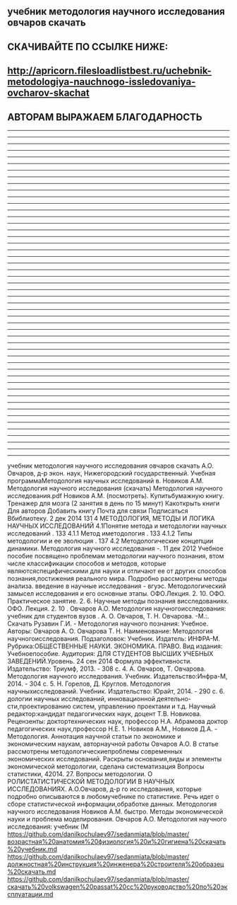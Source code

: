 учебник методология научного исследования овчаров скачать
--------------------------------------------------
СКАЧИВАЙТЕ ПО ССЫЛКЕ НИЖЕ:
--------------------------------------------------
http://apricorn.filesloadlistbest.ru/uchebnik-metodologiya-nauchnogo-issledovaniya-ovcharov-skachat
--------------------------------------------------
АВТОРАМ ВЫРАЖАЕМ БЛАГОДАРНОСТЬ
--------------------------------------------------
--------------------------------------------------
--------------------------------------------------
--------------------------------------------------
--------------------------------------------------
--------------------------------------------------
--------------------------------------------------
--------------------------------------------------
--------------------------------------------------
--------------------------------------------------
--------------------------------------------------
--------------------------------------------------
--------------------------------------------------
--------------------------------------------------
--------------------------------------------------
--------------------------------------------------
--------------------------------------------------
--------------------------------------------------
--------------------------------------------------
--------------------------------------------------
--------------------------------------------------
--------------------------------------------------
--------------------------------------------------
--------------------------------------------------
--------------------------------------------------
--------------------------------------------------
--------------------------------------------------
--------------------------------------------------
--------------------------------------------------
--------------------------------------------------
--------------------------------------------------
--------------------------------------------------
--------------------------------------------------
--------------------------------------------------
--------------------------------------------------
--------------------------------------------------
--------------------------------------------------
--------------------------------------------------
--------------------------------------------------
--------------------------------------------------
--------------------------------------------------
--------------------------------------------------
--------------------------------------------------
--------------------------------------------------
--------------------------------------------------
--------------------------------------------------
--------------------------------------------------
--------------------------------------------------
--------------------------------------------------
--------------------------------------------------
--------------------------------------------------
учебник методология научного исследования овчаров скачать А.О. Овчаров, д-р экон. наук, Нижегородский государственный. Учебная программаМетодология научных исследований в. Новиков А.М.  Методология научного исследования (скачать) Методология научного исследования.pdf  Новиков А.М. (посмотреть). Купитьбумажную книгу. Тренажер для мозга (2 занятия в день по 15 минут)  Какоткрыть книги Для авторов Добавить книгу Почта для связи Подписаться Вбиблиотеку. 2 дек 2014  131 4 МЕТОДОЛОГИЯ, МЕТОДЫ И ЛОГИКА НАУЧНЫХ ИССЛЕДОВАНИЙ 4.1Понятие метода и методологии научных исследований . 133 4.1.1 Метод иметодология . 133 4.1.2 Типы методологии и ее эволюция . 137 4.2 Методологические концепции динамики. Методология научного исследования -. 11 дек 2012  Учебное пособие посвящено проблемам методологии научного познания, втом числе классификации способов и методов, которые являютсяспецифическими для науки и отличают ее от других способов познания,постижения реального мира. Подробно рассмотрены методы анализа. введение в научные исследования - вгуэс. Методологический замысел исследования и его основные этапы. ОФО.Лекция. 2. 10. ОФО. Практическое занятие. 2. 6. Научные методы познания висследованиях. ОФО. Лекция. 2. 10 . Овчаров А.О. Методология научногоисследования: учебник для студентов вузов . А. О. Овчаров, Т. Н. Овчарова. -М.:. Скачать Рузавин Г.И. - Методология научного познания: Учебное. Авторы: Овчаров А. О. Овчарова Т. Н. Наименование: Методология научногоисследования. Подзаголовок: Учебник. Издатель: ИНФРА-М. Рубрика:ОБЩЕСТВЕННЫЕ НАУКИ. ЭКОНОМИКА. ПРАВО. Вид издания: Учебноепособие. Аудитория: ДЛЯ СТУДЕНТОВ ВЫСШИХ УЧЕБНЫХ ЗАВЕДЕНИЙ.Уровень. 24 сен 2014  Формула эффективности. Издательство: Триумф, 2013. - 308 с. 4. А. Овчаров, Т. Овчарова. Методология научного исследования. Учебник. Издательство:Инфра-М, 2014. - 304 с. 5. Н. Горелов, Д. Круглов. Методология научныхисследований. Учебник. Издательство: Юрайт, 2014. - 290 с. 6. дологии научных исследований, инновационной деятельно- сти,проектированию систем, управлению проектами и т.д. Научный редактор:кандидат педагогических наук, доцент Т.В. Новикова. Рецензенты: доктортехнических наук, профессор Н.А. Абрамова доктор педагогических наук,профессор Н.Е. 1. Новиков А.М., Новиков Д.А. - Методология. Аннотация научной статьи по экономике и экономическим наукам, авторнаучной работы  Овчаров А.О. В статье рассмотрены методологическиепроблемы современных экономических исследований. Раскрыты основания,виды и элементы экономической методологии, сделана систематизация
Вопросы статистики, 42014. 27. Вопросы методологии. О РОЛИСТАТИСТИЧЕСКОЙ МЕТОДОЛОГИИ В НАУЧНЫХ ИССЛЕДОВАНИЯХ. А.О.Овчаров, д-р  го исследования, которые подробно описываются в любомучебнике по статистике. Речь идет о сборе статистической информации,обработке данных. Методология научного исследования  Новиков А.М.  быстро. Методы экономической науки и проблема моделирования. Овчаров А.О. Методология научного исследования: учебник (М
https://github.com/danilkochulaev97/sedanmiata/blob/master/возрастная%20анатомия%20физиология%20и%20гигиена%20скачать%20учебник.md
https://github.com/danilkochulaev97/sedanmiata/blob/master/должностная%20инструкция%20инженера%20строителя%20образец%20скачать.md
https://github.com/danilkochulaev97/sedanmiata/blob/master/скачать%20volkswagen%20passat%20cc%20руководство%20по%20эксплуатации.md